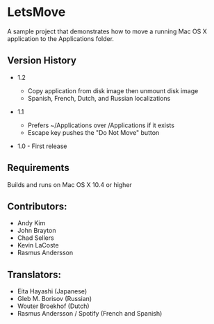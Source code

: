 LetsMove
========

A sample project that demonstrates how to move a running Mac OS X application to the Applications folder.


Version History
---------------

* 1.2
	- Copy application from disk image then unmount disk image
	- Spanish, French, Dutch, and Russian localizations

* 1.1
	- Prefers ~/Applications over /Applications if it exists
	- Escape key pushes the "Do Not Move" button

* 1.0 - First release


Requirements
------------
Builds and runs on Mac OS X 10.4 or higher


Contributors:
-------------
* Andy Kim
* John Brayton
* Chad Sellers
* Kevin LaCoste
* Rasmus Andersson


Translators:
------------
* Eita Hayashi (Japanese)
* Gleb M. Borisov (Russian)
* Wouter Broekhof (Dutch)
* Rasmus Andersson / Spotify (French and Spanish)
